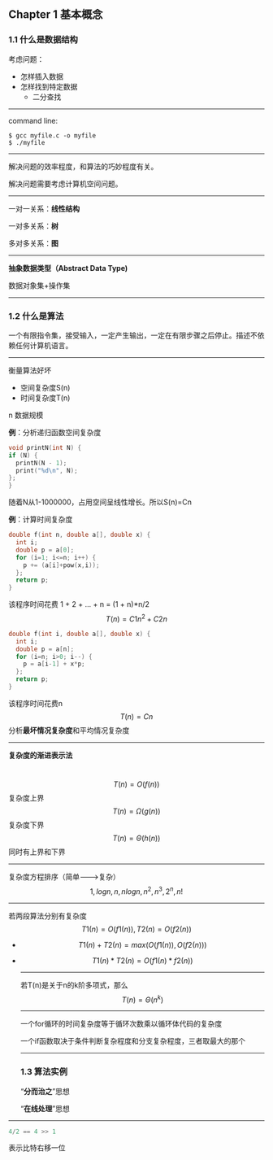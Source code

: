 ## Chapter 1 基本概念

### 1.1 什么是数据结构

考虑问题：

- 怎样插入数据
- 怎样找到特定数据
  - 二分查找

------

command line:

```
$ gcc myfile.c -o myfile
$ ./myfile
```

------

解决问题的效率程度，和算法的巧妙程度有关。

解决问题需要考虑计算机空间问题。

------

一对一关系：**线性结构**

一对多关系：**树**

多对多关系：**图**

------

**抽象数据类型（Abstract Data Type)**

数据对象集+操作集

------

### 1.2 什么是算法

一个有限指令集，接受输入，一定产生输出，一定在有限步骤之后停止。描述不依赖任何计算机语言。

------

衡量算法好坏

- 空间复杂度S(n)
- 时间复杂度T(n)

n 数据规模

**例**：分析递归函数空间复杂度

```c
void printN(int N) {
if (N) {
  printN(N - 1);
  print("%d\n", N);
};
}
```

随着N从1-1000000，占用空间呈线性增长。所以S(n)=Cn



**例**：计算时间复杂度

```c
double f(int n, double a[], double x) {
  int i;
  double p = a[0];
  for (i=1; i<=n; i++) {
    p += (a[i]+pow(x,i));
  };
  return p;
}
```

该程序时间花费 1 + 2 + ... + n = (1 + n)*n/2
$$
T(n)=C1n^2+C2n
$$

```c
double f(int i, double a[], double x) {
  int i;
  double p = a[n];
  for (i=n; i>0; i--) {
    p = a[i-1] + x*p;
  };
  return p;
}
```

该程序时间花费n
$$
T(n)=Cn
$$
分析**最坏情况复杂度**和平均情况复杂度

------

**复杂度的渐进表示法**

​	
$$
T(n)=O(f(n))
$$
复杂度上界
$$
T(n)=\Omega(g(n))
$$
复杂度下界
$$
T(n)=\Theta(h(n))
$$
同时有上界和下界

------

复杂度方程排序（简单--->复杂）
$$
1,logn,n,nlogn,n^2,n^3,2^n,n!
$$

------

若两段算法分别有复杂度
$$
T1(n)=O(f1(n)),
T2(n)=O(f2(n))
$$

- $$
  T1(n)+T2(n)=max(O(f1(n)),O(f2(n)))
  $$

- $$
  T1(n)*T2(n)=O(f1(n)*f2(n))
  $$

  ------

  若T(n)是关于n的k阶多项式，那么
  $$
  T(n)=\Theta(n^k)
  $$

  ------

  一个for循环的时间复杂度等于循环次数乘以循环体代码的复杂度

  一个if函数取决于条件判断复杂程度和分支复杂程度，三者取最大的那个
  
  ------
  
  ### 1.3 算法实例
  
  “**分而治之**”思想
  
  “**在线处理**”思想

------

```c
4/2 == 4 >> 1
```

表示比特右移一位


